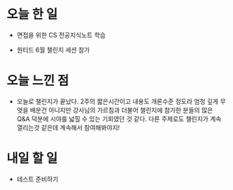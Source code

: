 # 오늘 한 일

-   면접을 위한 CS 전공지식노트 학습

-   원티드 6월 챌린지 세션 참가

# 오늘 느낀 점

-   오늘로 챌린지가 끝났다. 2주의 짧은시간이고 내용도 개론수준 정도라 엄청 깊게 무엇을 배운건 아니지만 강사님의 가르침과 더불어 챌린지에 참가한 분들의 많은 Q&A 덕분에 시야를 넓힐 수 있는 기회였던 것 같다. 다른 주제로도 챌린지가 계속 열리는것 같은데 계속해서 참여해봐야지!

# 내일 할 일

-   테스트 준비하기
